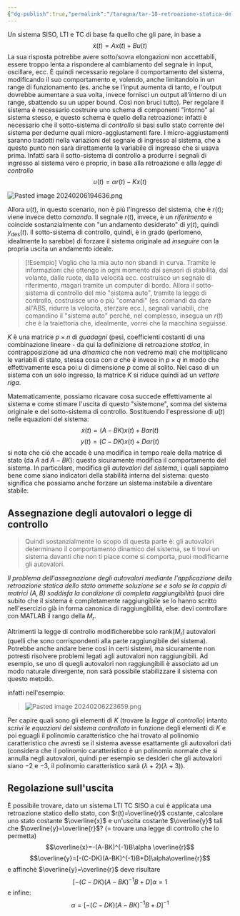 ```yaml
---
{"dg-publish":true,"permalink":"/taragna/tar-18-retroazione-statica-dello-stato/"}
---
```


Un sistema SISO, LTI e TC di base fa quello che gli pare, in base a 
$$\dot{x}(t)=Ax(t)+Bu(t)$$
La sua risposta potrebbe avere sotto/sovra elongazioni non accettabili, essere troppo lenta a rispondere al cambiamento del segnale in input, oscillare, ecc.
È quindi necessario regolare il comportamento del sistema, modificando il suo comportamento e, volendo, anche limitandolo in un range di funzionamento (es. anche se l'input aumenta di tanto, e l'output dovrebbe aumentare a sua volta, invece fornisci un output all'interno di un range, sbattendo su un upper bound. Così non bruci tutto).
Per regolare il sistema è necessario costruire uno schema di componenti "intorno" al sistema stesso, e questo schema è quello della retroazione: infatti è necessario che il sotto-sistema di *controllo* si basi sullo stato corrente del sistema per dedurne quali micro-aggiustamenti fare.
I micro-aggiustamenti saranno tradotti nella variazioni del segnale di ingresso al sistema, che a questo punto non sarà direttamente la variabile di ingresso che si usava prima.
Infatti sarà il sotto-sistema di controllo a produrre i segnali di ingresso al sistema vero e proprio, in base alla retroazione e alla *legge di controllo*
$$u(t)=\alpha r(t)-Kx(t)$$

![Pasted image 20240206194636.png](/img/user/img/Pasted%20image%2020240206194636.png)

Allora $u(t)$, in questo scenario, non è più l'ingresso del sistema, che è $r(t)$; viene invece detto *comando*.
Il segnale $r(t)$, invece, è un *riferimento* e coincide sostanzialmente con "un andamento desiderato" di $y(t)$, quindi $y_{\text{des}}(t)$.
Il sotto-sistema di controllo, quindi, è in grado (perlomeno, idealmente lo sarebbe) di forzare il sistema originale ad *inseguire* con la propria uscita un andamento ideale. 

>[!Esempio]
Voglio che la mia auto non sbandi in curva. Tramite le informazioni che ottengo in ogni momento dai sensori di stabilità, dal volante, dalle ruote, dalla velocità ecc. costruisco un segnale di riferimento, magari tramite un computer di bordo.
Allora il sotto-sistema di controllo del mio "sistema auto", tramite la legge di controllo, costruisce uno o più "comandi" (es. comandi da dare all'ABS, ridurre la velocità, sterzare ecc.), segnali variabili, che comandino il "sistema auto" perchè, nel complesso, insegua un $r(t)$ che è la traiettoria che, idealmente, vorrei che la macchina seguisse.

$K$ è una matrice $p\times n$ di *guadagni* (pesi, coefficienti costanti di una combinazione lineare - da qui la definizione di retroazione *statica*, in contrapposizione ad una *dinamica* che non vedremo mai) che moltiplicano le variabili di stato, stessa cosa con $\alpha$ che è invece in $p\times q$ in modo che effettivamente esca poi $u$ di dimensione $p$ come al solito. Nel caso di un sistema con un solo ingresso, la matrice $K$ si riduce quindi ad un *vettore riga*.

Matematicamente, possiamo ricavare cosa succede effettivamente al sistema e come stimare l'uscita di questo "sistemone", somma del sistema originale e del sotto-sistema di controllo.
Sostituendo l'espressione di $u(t)$ nelle equazioni del sistema:
$$\dot{x}(t)=(A-BK)x(t)+B\alpha r(t)$$
$$y(t)=(C-DK)x(t)+D\alpha r(t)$$
si nota che ciò che accade è una modifica in tempo reale della matrice di stato (da $A$ ad $A-BK$): questo sicuramente modifica il comportamento del sistema.
In particolare, modifica gli *autovalori del sistema*, i quali sappiamo bene come siano indicatori della stabilità interna del sistema: questo significa che possiamo anche forzare un sistema instabile a diventare stabile.
## Assegnazione degli autovalori o legge di controllo
> Quindi sostanzialmente lo scopo di questa parte è: gli autovalori determinano il comportamento dinamico del sistema, se ti trovi un sistema davanti che non ti piace come si comporta, puoi modificarne gli autovalori.

*Il problema dell'assegnazione degli autovalori mediante l'applicazione della retroazione statica dello stato ammette soluzione se e solo se la coppia di matrici $(A,B)$ soddisfa la condizione di completa raggiungibilità* (puoi dire subito che il sistema è completamente raggiungibile se lo hanno scritto nell'esercizio già in forma canonica di raggiungibilità, else: devi controllare con MATLAB il rango della $M_r$.

Altrimenti la legge di controllo modificherebbe solo $\text{rank}(M_r)$ autovalori (quelli che sono corrispondenti alla parte raggiungibile del sistema). Potrebbe anche andare bene così in certi sistemi, ma sicuramente non potresti risolvere problemi legati agli autovalori non raggiungibili. Ad esempio, se uno di quegli autovalori non raggiungibili è associato ad un modo naturale divergente, non sarà possibile stabilizzare il sistema con questo metodo.

infatti nell'esempio:
> ![Pasted image 20240206223659.png](/img/user/img/Pasted%20image%2020240206223659.png)

Per capire quali sono gli elementi di $K$ (trovare la *legge di controllo*) intanto *scrivi le equazioni del sistema controllato* in funzione degli elementi di $K$ e poi eguagli il polinomio caratteristico che hai trovato al polinomio caratteristico che avresti se il sistema avesse esattamente gli autovalori dati (considera che il polinomio caratteristico è un polinomio normale che si annulla negli autovalori, quindi per esempio se desideri che gli autovalori siano $-2$ e $-3$, il polinomio caratteristico sarà $(\lambda+2)(\lambda+3)$).

## Regolazione sull'uscita
È possibile trovare, dato un sistema LTI TC SISO a cui è applicata una retroazione statico dello stato, con $r(t)=\overline{r}$ costante, calcolare uno stato costante $\overline{x}$ e un'uscita costante $\overline{y}$ tali che $\overline{y}=\overline{r}$? (= trovare una legge di controllo che lo permetta)
$$\overline{x}=-(A-BK)^{-1}B\alpha \overline{r}$$
$$\overline{y}=[-(C-DK)(A-BK)^{-1}B+D]\alpha\overline{r}$$ e affinchè $\overline{y}=\overline{r}$ deve risultare 
$$[-(C-DK)(A-BK)^{-1}B+D]\alpha = 1$$
e infine:
$$\alpha=[-(C-DK)(A-BK)^{-1}B+D]^{-1}$$
